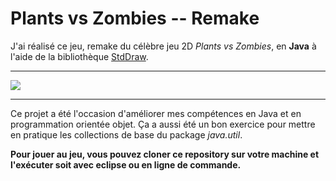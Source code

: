  # Plants vs Zombies -- Remake

J'ai réalisé ce jeu, remake du célèbre jeu 2D *Plants vs Zombies*, en **Java** à l'aide de la bibliothèque [StdDraw](https://introcs.cs.princeton.edu/java/stdlib/javadoc/StdDraw.html).

--------------------------

![](https://webcomet.fr/plants_vs_zombies_remake/Screenshot_plants_vs_zombies_remake.png)


--------------------------

Ce projet a été l'occasion d'améliorer mes compétences en Java et en programmation orientée objet. Ça a aussi été un bon exercice pour mettre en pratique les collections de base du package *java.util*.

**Pour jouer au jeu, vous pouvez cloner ce repository sur votre machine et l'exécuter soit avec eclipse ou en ligne de commande.**